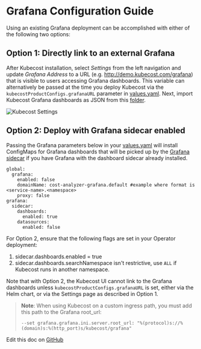 Grafana Configuration Guide
===========================
Using an existing Grafana deployment can be accomplished with either of the following two options:

## Option 1: Directly link to an external Grafana
After Kubecost installation, select _Settings_ from the left navigation and update _Grafana Address_ to a URL (e.g. http://demo.kubecost.com/grafana) that is visible to users accessing Grafana dashboards. This variable can alternatively be passed at the time you deploy Kubecost via the `kubecostProductConfigs.grafanaURL` parameter in [values.yaml](https://github.com/kubecost/cost-analyzer-helm-chart/blob/master/cost-analyzer/values.yaml). Next, import Kubecost Grafana dashboards as JSON from this [folder](https://github.com/kubecost/cost-analyzer-helm-chart/tree/master/cost-analyzer).

![Kubecost Settings](https://raw.githubusercontent.com/kubecost/docs/main/images/settings-grafana.png)

## Option 2: Deploy with Grafana sidecar enabled
Passing the Grafana parameters below in your [values.yaml](https://github.com/kubecost/cost-analyzer-helm-chart/blob/master/cost-analyzer/values.yaml) will install ConfigMaps for Grafana dashboards that will be picked up by the [Grafana sidecar](https://github.com/helm/charts/tree/master/stable/grafana#sidecar-for-dashboards) if you have Grafana with the dashboard sidecar already installed.

```
global:
  grafana:
    enabled: false
    domainName: cost-analyzer-grafana.default #example where format is <service-name>.<namespace>
    proxy: false
grafana:
  sidecar:
    dashboards:
      enabled: true
    datasources:
      enabled: false
```

For Option 2, ensure that the following flags are set in your Operator deployment:

1. sidecar.dashboards.enabled = true
2. sidecar.dashboards.searchNamespace isn't restrictive, use `ALL` if Kubecost runs in another namespace.

Note that with Option 2, the Kubecost UI cannot link to the Grafana dashboards unless `kubecostProductConfigs.grafanaURL` is set, either via the Helm chart, or via the Settings page as described in Option 1.

> **Note**: When using Kubecost on a custom ingress path, you must add this path to the Grafana root_url:
> 
> `--set grafana.grafana.ini.server.root_url: "%(protocol)s://%(domain)s:%(http_port)s/kubecost/grafana"`


Edit this doc on [GitHub](https://github.com/kubecost/docs/blob/main/custom-grafana.md)

<!--- {"article":"6737508001687","section":"1500002777682","permissiongroup":"1500001277122"} --->
